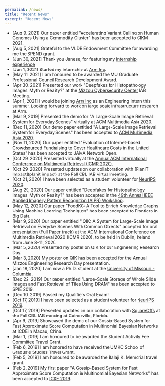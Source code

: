 ```yaml
---
permalink: /news/
title: "Recent News"
excerpt: "Recent News"
---
```

* [Aug 9, 2021] Our paper entitled "Accelerating Variant Calling on Human Genomes Using a Commodity Cluster" has been accepted to CIKM 2021.
* [Aug 5, 2021] Grateful to the VLDB Endowment Committee for awarding me the SPEND grant.
* [Jun 30, 2021] Thank you Janese, for featuring my [internship experience](https://engineering.missouri.edu/2021/06/mizzou-engineer-solving-complex-problems-during-internship-at-arm/)
* [Jun 1, 2021] Started my internship at [Arm Inc](https://www.arm.com).
* [May 11, 2021] I am honoured to be awarded the MU Graduate Professional Council Research Development Award.
* [Apr 30, 2021] Presented our work "Deepfakes for Histopathology Images: Myth or Reality?" at the [Mizzou Cybersecurity Center](https://engineering.missouri.edu/ceri-center/) IAB Meeting.
* [Apr 1, 2021] I would be joining [Arm Inc](https://www.arm.com) as an Engineering Intern this summer. Looking forward to work on large scale infrastructure research at Arm.
* [Mar 9, 2019] Presented the demo for "A Large-Scale Image Retrieval System for Everyday Scenes" virtually at ACM Multimedia Asia 2020.
* [Dec 11, 2020] Our demo paper entitled "A Large-Scale Image Retrieval System for Everyday Scenes" has been accepted to [ACM Multimedia Asia 2020](https://mmasia2020.org).
* [Nov 11, 2020] Our paper entitled "Evaluation of Internet-based Crowdsourced Fundraising to Cover Healthcare Costs in the United States" has been accepted to JAMA Network Open.
* [Oct 29, 2020] Presented virtually at the [Annual ACM International Conference on Multimedia Retrieval (ICMR 2020)](http://icmr2020.org).
* [Oct 29, 2020] Presented updates on our collaboration with [PlanIT Impact](planit impact) at the Fall CBL IAB virtual meeting.
* [Oct 21, 2020] I have been selected as a student volunteer for [NeurIPS 2020](https://nips.cc/Conferences/2019).
* [Aug 29, 2020] Our paper entitled "Deepfakes for Histopathology Images: Myth or Reality?" has been accepted in the [49th Annual IEEE Applied Imagery Pattern Recognition (AIPR) Workshop](https://www.aipr-workshop.org).
* [May 12, 2020] Our paper "FoodKG: A Tool to Enrich Knowledge Graphs Using Machine Learning Techniques" has been accepted to Frontiers in Big Data.
* [Mar 9, 2020] Our paper entitled " QIK: A System for Large-Scale Image Retrieval on Everyday Scenes With Common Objects" accepted for oral presentation (Full Paper track) at the ACM International Conference on Multimedia Retrieval 2020 (ICMR 2020), to be held in Dublin, Ireland from June 8-11, 2020.
* [Mar 5, 2020] Presented my poster on QIK for our Engineering Research Day.
* [Mar 3, 2020] My poster on QIK has been accepted for the Annual Mizzou Engineering Research Day presentation.
* [Jan 18, 2020] I am now a Ph.D. student at the [University of Missouri - Columbia](https://engineering.missouri.edu). 
* [Dec 22, 2019] Our paper entitled "Large-Scale Storage of Whole Slide Images and Fast Retrieval of Tiles Using DRAM" has been accepted to SPIE 2019.
* [Dec 10, 2019] Passed my Qualifiers Oral Exam!
* [Oct 17, 2019] I have been selected as a student volunteer for [NeurIPS 2019](https://nips.cc/Conferences/2019).
* [Oct 17, 2019] Presented updates on our collaboration with [SquareOffs](https://squareoffs.com) at the Fall CBL IAB meeting at Gainesville, Florida.
* [Apr 9, 2019] Showcased the demo of our Gossip-Based System for Fast Approximate Score Computation in Multinomial Bayesian Networks at ICDE in Macau, China.
* [Mar 1, 2019] I am honoured to be awarded the Student Activity Fee Committee Travel Grant.
* [Feb 6, 2019] I am honored to have received the UMKC School of Graduate Studies Travel Grant.
* [Feb 5, 2019] I am honoured to be awarded the Balaji K. Memorial travel grant. 
* [Feb 2, 2019] My first paper "A Gossip-Based System for Fast Approximate Score Computation in Multinomial Bayesian Networks" has been accepted to [ICDE 2019](http://conferences.cis.umac.mo/icde2019/).